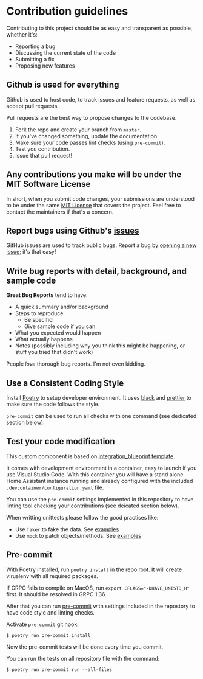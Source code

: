 # Contribution guidelines

Contributing to this project should be as easy and transparent as possible, whether it's:

- Reporting a bug
- Discussing the current state of the code
- Submitting a fix
- Proposing new features

## Github is used for everything

Github is used to host code, to track issues and feature requests, as well as accept pull requests.

Pull requests are the best way to propose changes to the codebase.

1. Fork the repo and create your branch from `master`.
2. If you've changed something, update the documentation.
3. Make sure your code passes lint checks (using `pre-commit`).
4. Test you contribution.
5. Issue that pull request!

## Any contributions you make will be under the MIT Software License

In short, when you submit code changes, your submissions are understood to be under the same [MIT License](http://choosealicense.com/licenses/mit/) that covers the project. Feel free to contact the maintainers if that's a concern.

## Report bugs using Github's [issues](../../issues)

GitHub issues are used to track public bugs.
Report a bug by [opening a new issue](../../issues/new/choose); it's that easy!

## Write bug reports with detail, background, and sample code

**Great Bug Reports** tend to have:

- A quick summary and/or background
- Steps to reproduce
  - Be specific!
  - Give sample code if you can.
- What you expected would happen
- What actually happens
- Notes (possibly including why you think this might be happening, or stuff you tried that didn't work)

People _love_ thorough bug reports. I'm not even kidding.

## Use a Consistent Coding Style

Install [Poetry](https://python-poetry.org/docs/#installation) to setup developer environment.
It uses [black](https://github.com/ambv/black) and [prettier](https://prettier.io/)
to make sure the code follows the style.

`pre-commit` can be used to run all checks with one command (see dedicated section below).

## Test your code modification

This custom component is based on [integration_blueprint template](https://github.com/custom-components/integration_blueprint).

It comes with development environment in a container, easy to launch
if you use Visual Studio Code. With this container you will have a stand alone
Home Assistant instance running and already configured with the included
[`.devcontainer/configuration.yaml`](./.devcontainer/configuration.yaml)
file.

You can use the `pre-commit` settings implemented in this repository to have
linting tool checking your contributions (see deicated section below).

When writting unittests please follow the good practises like:

- Use `faker` to fake the data. See [examples](https://faker.readthedocs.io/en/master/)
- Use `mock` to patch objects/methods. See [examples](https://realpython.com/python-mock-library/)

## Pre-commit

With Poetry installed, run `poetry install` in the repo root.
It will create virualenv with all required packages.

If GRPC fails to compile on MacOS, run `export CFLAGS="-DHAVE_UNISTD_H"` first. It should be resolved in GRPC 1.36.

After that you can run [pre-commit](https://pre-commit.com/) with settings included in the
repostory to have code style and linting checks.

Activate `pre-commit` git hook:

```console
$ poetry run pre-commit install
```

Now the pre-commit tests will be done every time you commit.

You can run the tests on all repository file with the command:

```console
$ poetry run pre-commit run --all-files
```
